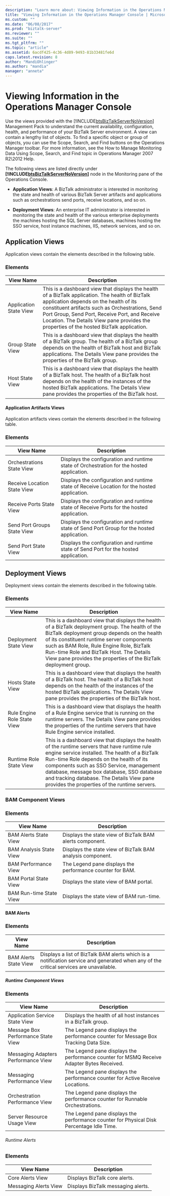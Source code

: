 ```yaml
---
description: "Learn more about: Viewing Information in the Operations Manager Console"
title: "Viewing Information in the Operations Manager Console | Microsoft Docs"
ms.custom: ""
ms.date: "06/08/2017"
ms.prod: "biztalk-server"
ms.reviewer: ""
ms.suite: ""
ms.tgt_pltfrm: ""
ms.topic: "article"
ms.assetid: 6acdf425-4c36-4d89-9493-81b33481fe6d
caps.latest.revision: 8
author: "MandiOhlinger"
ms.author: "mandia"
manager: "anneta"
---
```

# Viewing Information in the Operations Manager Console
Use the views provided with the [!INCLUDE[btsBizTalkServerNoVersion](../includes/btsbiztalkservernoversion-md.md)] Management Pack to understand the current availability, configuration, health, and performance of your BizTalk Server environment. A view can contain a lengthy list of objects. To find a specific object or group of objects, you can use the Scope, Search, and Find buttons on the Operations Manager toolbar. For more information, see the How to Manage Monitoring Data Using Scope, Search, and Find topic in Operations Manager 2007 R2\2012 Help.  
  
 The following views are listed directly under **[!INCLUDE[btsBizTalkServerNoVersion](../includes/btsbiztalkservernoversion-md.md)]** node in the Monitoring pane of the Operations Console.  
  
-   **Application Views**: A BizTalk administrator is interested in monitoring the state and health of various BizTalk Server artifacts and applications such as orchestrations send ports, receive locations, and so on.  
  
-   **Deployment Views**: An enterprise IT administrator is interested in monitoring the state and health of the various enterprise deployments the machines hosting the SQL Server databases, machines hosting the SSO service, host instance machines, IIS, network services, and so on.  
  
## Application Views  
 Application views contain the elements described in the following table.  
  
### Elements  
  
|View Name|Description|  
|---------------|-----------------|  
|Application State View|This is a dashboard view that displays the health of a BizTalk application. The health of BizTalk application depends on the health of its constituent artifacts such as Orchestrations, Send Port Group, Send Port, Receive Port, and Receive Location. The Details View pane provides the properties of the hosted BizTalk application.|  
|Group State View|This is a dashboard view that displays the health of a BizTalk group. The health of a BizTalk group depends on the health of BizTalk host and BizTalk applications. The Details View pane provides the properties of the BizTalk group.|  
|Host State View|This is a dashboard view that displays the health of a BizTalk host. The health of a BizTalk host depends on the health of the instances of the hosted BizTalk applications. The Details View pane provides the properties of the BizTalk host.|  
  
#### Application Artifacts Views  
 Application artifacts views contain the elements described in the following table.  
  
### Elements  
  
|View Name|Description|  
|---------------|-----------------|  
|Orchestrations State View|Displays the configuration and runtime state of Orchestration for the hosted application.|  
|Receive Location State View|Displays the configuration and runtime state of Receive Location for the hosted application.|  
|Receive Ports State View|Displays the configuration and runtime state of Receive Ports for the hosted application.|  
|Send Port Groups State View|Displays the configuration and runtime state of Send Port Group for the hosted application.|  
|Send Port State View|Displays the configuration and runtime state of Send Port for the hosted application.|  
  
## Deployment Views  
 Deployment views contain the elements described in the following table.  
  
### Elements  
  
|View Name|Description|  
|---------------|-----------------|  
|Deployment State View|This is a dashboard view that displays the health of a BizTalk deployment group. The health of the BizTalk deployment group depends on the health of its constituent runtime server components such as BAM Role, Rule Engine Role, BizTalk Run-time Role and BizTalk Host. The Details View pane provides the properties of the BizTalk deployment group.|  
|Hosts State View|This is a dashboard view that displays the health of a BizTalk host. The health of a BizTalk host depends on the health of the instances of the hosted BizTalk applications. The Details View pane provides the properties of the BizTalk host.|  
|Rule Engine Role State View|This is a dashboard view that displays the health of a Rule Engine service that is running on the runtime servers. The Details View pane provides the properties of the runtime servers that have Rule Engine service installed.|  
|Runtime Role State View|This is a dashboard view that displays the health of the runtime servers that have runtime rule engine service installed. The health of a BizTalk Run-time Role depends on the health of its components such as SSO Service, management database, message box database, SSO database and tracking database. The Details View pane provides the properties of the runtime servers.|  
  
### BAM Component Views  
  
### Elements  
  
|View Name|Description|  
|---------------|-----------------|  
|BAM Alerts State View|Displays the state view of BizTalk BAM alerts component.|  
|BAM Analysis State View|Displays the state view of BizTalk BAM analysis component.|  
|BAM Performance View|The Legend pane displays the performance counter for BAM.|  
|BAM Portal State View|Displays the state view of BAM portal.|  
|BAM Run-time State View|Displays the state view of BAM run-time.|  
  
#### BAM Alerts  
  
### Elements  
  
|View Name|Description|  
|---------------|-----------------|  
|BAM Alerts State View|Displays a list of BizTalk BAM alerts which is a notification service and generated when any of the critical services are unavailable.|  
  
##### Runtime Component Views  
  
### Elements  
  
|View Name|Description|  
|---------------|-----------------|  
|Application Service State View|Displays the health of all host instances in a BizTalk group.|  
|Message Box Performance State View|The Legend pane displays the performance counter for Message Box Tracking Data Size.|  
|Messaging Adapters Performance View|The Legend pane displays the performance counter for MSMQ Receive Adapter Bytes Received.|  
|Messaging Performance View|The Legend pane displays the performance counter for Active Receive Locations.|  
|Orchestration Performance View|The Legend pane displays the performance counter for Runnable Orchestrations.|  
|Server Resource Usage View|The Legend pane displays the performance counter for Physical Disk Percentage Idle Time.|  
  
###### Runtime Alerts  
  
### Elements  
  
|View Name|Description|  
|---------------|-----------------|  
|Core Alerts View|Displays BizTalk core alerts.|  
|Messaging Alerts View|Displays BizTalk messaging alerts.|
